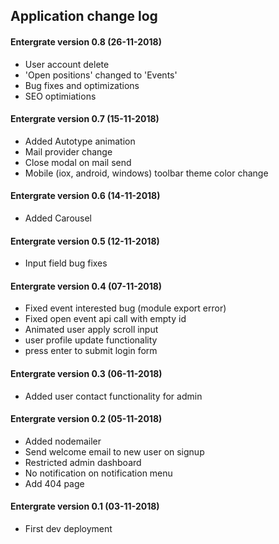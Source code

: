 ## Application change log

#### Entergrate version 0.8 (26-11-2018)

-   User account delete
-   'Open positions' changed to 'Events'
-   Bug fixes and optimizations
-   SEO optimiations

#### Entergrate version 0.7 (15-11-2018)

-   Added Autotype animation
-   Mail provider change
-   Close modal on mail send
-   Mobile (iox, android, windows) toolbar theme color change

#### Entergrate version 0.6 (14-11-2018)

-   Added Carousel

#### Entergrate version 0.5 (12-11-2018)

-   Input field bug fixes

#### Entergrate version 0.4 (07-11-2018)

-   Fixed event interested bug (module export error)
-   Fixed open event api call with empty id
-   Animated user apply scroll input
-   user profile update functionality
-   press enter to submit login form

#### Entergrate version 0.3 (06-11-2018)

-   Added user contact functionality for admin

#### Entergrate version 0.2 (05-11-2018)

-   Added nodemailer
-   Send welcome email to new user on signup
-   Restricted admin dashboard
-   No notification on notification menu
-   Add 404 page

#### Entergrate version 0.1 (03-11-2018)

-   First dev deployment
